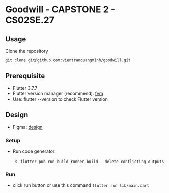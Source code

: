 # Goodwill - CAPSTONE 2 - CS02SE.27

## Usage

Clone the repository

`git clone git@github.com:vientranquangminh/goodwill.git`

## Prerequisite

- Flutter 3.7.7
- Flutter version manager (recommend): [fvm](https://fvm.app/)
- Use: flutter --version to check Flutter version

## Design
- Figma: [design](https://www.figma.com/community/file/1216043752712853958)

### Setup

- Run code generator:

    - `flutter pub run build_runner build --delete-conflicting-outputs` 

### Run
- click run button or use this command `flutter run lib/main.dart`
